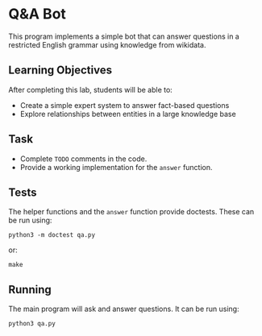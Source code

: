 Q&A Bot
=======

This program implements a simple bot that can answer questions in a restricted English grammar using knowledge from wikidata.

Learning Objectives
-------------------

After completing this lab, students will be able to:

- Create a simple expert system to answer fact-based questions
- Explore relationships between entities in a large knowledge base

Task
----

- Complete `TODO` comments in the code.
- Provide a working implementation for the `answer` function.

Tests
-----

The helper functions and the `answer` function provide doctests. These can be run using:

```
python3 -m doctest qa.py
```

or:

```
make
```

Running
-------

The main program will ask and answer questions. It can be run using:

```
python3 qa.py
```
